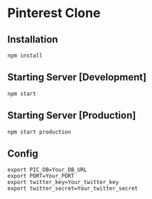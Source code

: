 # Pinterest Clone

## Installation
```
npm install
```

## Starting Server [Development]
```
npm start
```
## Starting Server [Production]
```
npm start production
```

## Config
```
export PIC_DB=Your_DB_URL
export PORT=Your_PORT
export twitter_key=Your_twitter_key
export twitter_secret=Your_twitter_secret
```
